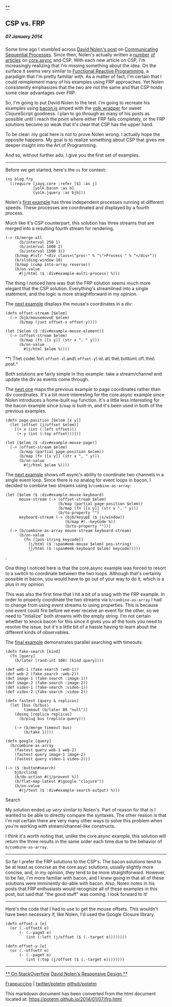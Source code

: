 [**](/)

CSP vs. FRP
-----------

##### 07 January 2014

Some time ago I stumbled across [David Nolen's
post](http://swannodette.github.io/2013/07/12/communicating-sequential-processes/)
on [Communicating Sequential
Processes](https://en.wikipedia.org/wiki/Communicating_sequential_processes).
Since then, Nolen's actually written a
[number](http://swannodette.github.io/2013/07/31/extracting-processes/)
[of](http://swannodette.github.io/2013/08/17/comparative/)
[articles](http://swannodette.github.io/2013/08/24/es6-generators-and-csp/)
on [core.async](http://clojure.github.io/core.async/) and CSP. With each
new article on CSP, I'm increasingly realizing that I'm missing
something about the idea. On the surface it seems very similar to
[Functional Reactive
Programming](https://en.wikipedia.org/wiki/Functional_reactive_programming),
a paradigm that I'm pretty familiar with. As a matter of fact, I'm
certain that I could reimplement many of his examples using FRP
approaches. Yet Nolen consistently emphasizes that the two are *not* the
same and that CSP holds some clear advantages over FRP.

So, I'm going to put David Nolen to the test. I'm going to recreate his
examples using
[bacon.js](https://github.com/baconjs/bacon.js?utm_source=javascriptweekly&utm_medium=email)
amped with the [yolk wrapper](https://github.com/Cicayda/yolk) for sweet
ClojureScript goodness. I plan to go through as many of his posts as
possible until I reach the point where either FRP fails completely, or
the FRP solutions become so weak that it's clear that CSP has the upper
hand.

To be clear: my goal here is not to prove Nolen wrong. I actually hope
the opposite happens. My goal is to realize something about CSP that
gives me deeper insight into the Art of Programming.

And so, without further ado, I give you the first set of examples.

* * * * *

Before we get started, here's the `ns` for context:

    (ns blog.frp
      (:require [jayq.core :refer [$] :as j]
                [yolk.bacon :as b]
                [yolk.jquery :as bjb]))

Nolen's [first
example](http://swannodette.github.io/2013/07/12/communicating-sequential-processes/#ex0)
has three independent processes running at different speeds. These
processes are coordinated and displayed by a fourth process.

Much like it's CSP counterpart, this solution has three streams that are
merged into a resulting fourth stream for rendering.

    (-> (b/merge-all
          (b/interval 250 1)
          (b/interval 1000 2)
          (b/interval 1500 3))
        (b/map #(str "<div class=\"proc-" % "\">Process " % "</div>"))
        (b/sliding-window 10)
        (b/map (comp into-array reverse))
        (b/on-value
          #(j/html ($ :div#example-multi-process) %)))

The thing I noticed here was that the FRP solution seems much more
elegant that the CSP solution. Everything's streamlined into a single
statement, and the logic is more straightforward in my opinion.

The [next
example](http://swannodette.github.io/2013/07/12/communicating-sequential-processes/#ex1)
displays the mouse's coordinates in a div:

    (defn offset-stream [$elem]
      (-> (bjb/mousemoveE $elem)
          (b/map (juxt offset-x offset-y))))

    (let [$elem ($ :div#example-mouse-element)]
      (-> (offset-stream $elem)
          (b/map (fn [[x y]] (str x ", " y)))
          (b/on-value
            #(j/html $elem %))))

^\*\\ The\\ code\\ for\\ `offset-x`\\ and\\ `offset-y`\\ is\\ at\\ the\\ bottom\\ of\\ this\\ post.^

Both solutions are fairly simple in this example: take a stream/channel
and update the div as events come through.

The [next
one](http://swannodette.github.io/2013/07/12/communicating-sequential-processes/#ex2)
maps the previous example to page coordinates rather than div
coordinates. It's a bit more interesting for the core.async example
since Nolen introduces a home-built `map` function. It's a little less
interesting for the bacon example since `b/map` is built-in, and it's
been used in both of the previous examples.

    (defn page-position [$elem [x y]]
      (let [offset (j/offset $elem)]
        [(+ x (int (:left offset)))
         (+ y (int (:top offset)))]))

    (let [$elem ($ :div#example-mouse-page)]
      (-> (offset-stream $elem)
          (b/map (partial page-position $elem))
          (b/map (fn [[x y]] (str x ", " y)))
          (b/on-value
            #(j/html $elem %))))

The [next
example](http://swannodette.github.io/2013/07/12/communicating-sequential-processes/#ex3)
shows off async's ability to coordinate two channels in a single event
loop. Since there is no analog for event loops in bacon, I decided to
combine two streams using `b/combine-as-array`:

    (let [$elem ($ :div#example-mouse-keyboard)
          mouse-stream (-> (offset-stream $elem)
                           (b/map (partial page-position $elem))
                           (b/map (fn [[x y]] (str x ", " y)))
                           (b/to-property "")
          keyboard-stream (-> (bjb/keyupE ($ js/window))
                              (b/map #(.-keyCode %))
                              (b/to-property ""))]
      (-> (b/combine-as-array mouse-stream keyboard-stream)
          (b/on-value
            (fn [[pos-string keycode]]
              (j/html ($ :span#emk-mouse $elem) pos-string)
              (j/html ($ :span#emk-keyboard $elem) keycode)))))

:

One thing I noticed here is that the core.async example was forced to
resort to a switch to coordinate between the two loops. Although that's
certainly possible in bacon, you would have to go out of your way to do
it, which is a plus in my opinion.

This was also the first time that I hit a bit of a snag with the FRP
example. In order to properly coordinate the two streams via
`b/combine-as-array` I had to change from using event streams to using
properties. This is because one event could fire before we ever receive
an event for the other, so we need to "intialize" both streams with the
empty string. I'm not certain whether to knock bacon for this since it
gives you all the tools you need to resolve the issue, but it's a little
bit of a hassle having to learn about the different kinds of
observables.

The [final
example](http://swannodette.github.io/2013/07/12/communicating-sequential-processes/#ex4)
demonstrates parallel searching with timeouts:

    (defn fake-search [kind]
      (fn [query]
        (b/later (rand-int 100) [kind query])))

    (def web-1 (fake-search :web-1))
    (def web-2 (fake-search :web-2))
    (def image-1 (fake-search :image-1))
    (def image-2 (fake-search :image-2))
    (def video-1 (fake-search :video-1))
    (def video-2 (fake-search :video-2))

    (defn fastest [query & replicas]
      (let [bus (b/bus)
            timeout (b/later 80 "null")]
        (doseq [replica replicas]
          (b/plug bus (replica query)))

        (-> (b/merge timeout bus)
            (b/take 1))))

    (defn google [query]
      (b/combine-as-array
        (fastest query web-1 web-2)
        (fastest query image-1 image-2)
        (fastest query video-1 video-2)))

    (-> ($ :button#search)
        bjb/clickE
        (b/do-action #(j/prevent %))
        (b/flat-map-latest #(google "clojure"))
        (b/on-value
          #(j/text ($ :div#example-search-output) %)))

Search

My solution ended up *very* similar to Nolen's. Part of reason for that
is I wanted to be able to directly compare the syntaxes. The other
reason is that I'm not certain there are very many other ways to solve
this problem when you're working with stream/channel-like constructs.

I think it's worth noting that, unlike the core.async example, this
solution will return the three results in the same order each time due
to the behavior of `b/combine-as-array`.

* * * * *

So far I prefer the FRP solutions to the CSP's. The bacon solutions tend
to be at least as concise as the core.asyc solutions, usually slightly
more concise, and, in my opinion, they tend to be more straightforward.
However, to be fair, I'm more familiar with bacon, and I knew going in
that all of these solutions were imminently do-able with bacon. Also,
Nolen notes in his posts that FRP enthusiasts would recognize all of
these examples in this post, but said that "the good stuff" was coming.
I look forward to it!

* * * * *

Here's the code that I had to use to get the mouse offsets. This
wouldn't have been necessary if, like Nolen, I'd used the Google Closure
library.

    (defn offset-x [e]
      (or (.-offsetX e)
          (- (.-pageX e)
             (int (:left (j/offset ($ (.-target e))))))))

    (defn offset-y [e]
      (or (.-offsetY e)
          (- (.-pageY e)
             (int (:top (j/offset ($ (.-target e))))))))

* * * * *

[** On StackOverflow](/2013/12/31/stackoverflow.html) [David Nolen's
Responsive Design **](/2014/01/27/responsive-design-csp.html)

[Frappuccino](http://richbray.me/frap/) |
[twitter/potetm](https://twitter.com/potetm)
[github/potetm](https://github.com/potetm)

This markdown document has been converted from the html document located at:
https://potetm.github.io/2014/01/07/frp.html
